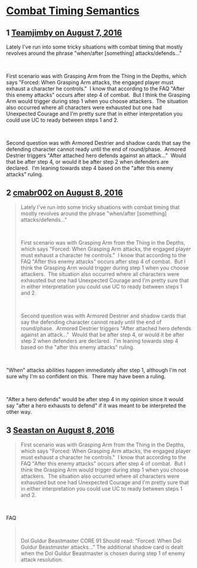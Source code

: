 # [Combat Timing Semantics](https://community.fantasyflightgames.com/topic/227046-combat-timing-semantics/)

## 1 [Teamjimby on August 7, 2016](https://community.fantasyflightgames.com/topic/227046-combat-timing-semantics/?do=findComment&comment=2351214)

Lately I've run into some tricky situations with combat timing that mostly revolves around the phrase "when/after [something] attacks/defends..."

 

First scenario was with Grasping Arm from the Thing in the Depths, which says "Forced: When Grasping Arm attacks, the engaged player must exhaust a character he controls."  I know that according to the FAQ "After this enemy attacks" occurs after step 4 of combat.  But I think the Grasping Arm would trigger during step 1 when you choose attackers.  The situation also occurred where all characters were exhausted but one had Unexpected Courage and I'm pretty sure that in either interpretation you could use UC to ready between steps 1 and 2.

 

Second question was with Armored Destrier and shadow cards that say the defending character cannot ready until the end of round/phase.  Armored Destrier triggers "After attached hero defends against an attack..."  Would that be after step 4, or would it be after step 2 when defenders are declared.  I'm leaning towards step 4 based on the "after this enemy attacks" ruling.

## 2 [cmabr002 on August 8, 2016](https://community.fantasyflightgames.com/topic/227046-combat-timing-semantics/?do=findComment&comment=2351282)

> Lately I've run into some tricky situations with combat timing that mostly revolves around the phrase "when/after [something] attacks/defends..."
> 
>  
> 
> First scenario was with Grasping Arm from the Thing in the Depths, which says "Forced: When Grasping Arm attacks, the engaged player must exhaust a character he controls."  I know that according to the FAQ "After this enemy attacks" occurs after step 4 of combat.  But I think the Grasping Arm would trigger during step 1 when you choose attackers.  The situation also occurred where all characters were exhausted but one had Unexpected Courage and I'm pretty sure that in either interpretation you could use UC to ready between steps 1 and 2.
> 
>  
> 
> Second question was with Armored Destrier and shadow cards that say the defending character cannot ready until the end of round/phase.  Armored Destrier triggers "After attached hero defends against an attack..."  Would that be after step 4, or would it be after step 2 when defenders are declared.  I'm leaning towards step 4 based on the "after this enemy attacks" ruling.

 

"When" attacks abilities happen immediately after step 1, although I'm not sure why I'm so confident on this.  There may have been a ruling.

 

"After a hero defends" would be after step 4 in my opinion since it would say "after a hero exhausts to defend" if it was meant to be interpreted the other way.

## 3 [Seastan on August 8, 2016](https://community.fantasyflightgames.com/topic/227046-combat-timing-semantics/?do=findComment&comment=2352339)

> First scenario was with Grasping Arm from the Thing in the Depths, which says "Forced: When Grasping Arm attacks, the engaged player must exhaust a character he controls."  I know that according to the FAQ "After this enemy attacks" occurs after step 4 of combat.  But I think the Grasping Arm would trigger during step 1 when you choose attackers.  The situation also occurred where all characters were exhausted but one had Unexpected Courage and I'm pretty sure that in either interpretation you could use UC to ready between steps 1 and 2.

 

FAQ

>  
> 
> Dol Guldur Beastmaster CORE 91 Should read: “Forced: When Dol Guldur Beastmaster attacks...” The additional shadow card is dealt when the Dol Guldur Beastmaster is chosen during step 1 of enemy attack resolution.

